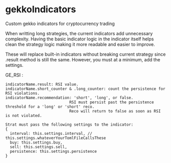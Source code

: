 # gekkoIndicators
Custom gekko indicators for cryptocurrency trading

When writting long strategies, the current indicators add unnecessary complexity. Having the basic indicator logic in the indicator itself helps clean the strategy logic making it more readable and easier to improve.

These will replace built-in indicators without breaking current strategy since .result method is still the same. However, you must at a minimum, add the settings.

GE_RSI :

    indicatorName.result: RSI value. 
    indicatorName.short_counter & .long_counter: count the persistence for RSI violations.
    indicatorName.recommendation: 'short', 'long', or false. 
                                RSI must persist past the persistence threshold for a 'long' or 'short' reco.     
                                Reco will return to false as soon as RSI is not violated.
                                
    Strat must pass the following settings to the indicator:
    {
      interval: this.settings.interval, // this.settings.whateverYourTomlFileCallsThese
      buy: this.settings.buy,
      sell: this.settings.sell,
      persistence: this.settings.persistence
    }

